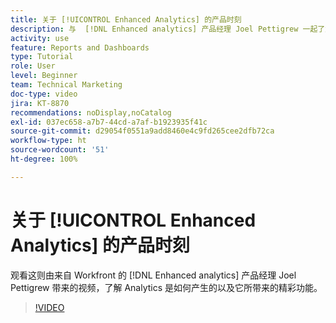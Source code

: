 ```yaml
---
title: 关于 [!UICONTROL Enhanced Analytics] 的产品时刻
description: 与  [!DNL Enhanced analytics] 产品经理 Joel Pettigrew 一起了解 Analytics 是如何产生的以及它所带来的精彩功能。
activity: use
feature: Reports and Dashboards
type: Tutorial
role: User
level: Beginner
team: Technical Marketing
doc-type: video
jira: KT-8870
recommendations: noDisplay,noCatalog
exl-id: 037ec658-a7b7-44cd-a7af-b1923935f41c
source-git-commit: d29054f0551a9add8460e4c9fd265cee2dfb72ca
workflow-type: ht
source-wordcount: '51'
ht-degree: 100%

---
```


# 关于 [!UICONTROL Enhanced Analytics] 的产品时刻

观看这则由来自 Workfront 的 [!DNL Enhanced analytics] 产品经理 Joel Pettigrew 带来的视频，了解 Analytics 是如何产生的以及它所带来的精彩功能。

>[!VIDEO](https://video.tv.adobe.com/v/335042/?quality=12&learn=on)
